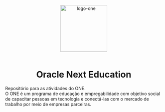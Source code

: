 <body>
    <header>
      <div>
      <img src="https://cdn2.gnarususercontent.com.br/1/1221562/b6256fa6-5fde-4cdd-a4a3-d33ebc90bb6c.png" alt="logo-one" width=150>      
      </div>
    </header>
    <main>
          <h1 align=center><strong>Oracle Next Education</strong></h1>
          <p>Repositório para as atividades do ONE.<br>
            O ONE é um programa de educação e empregabilidade com objetivo social de capacitar pessoas em tecnologia e conectá-las com o mercado de trabalho por meio de empresas parceiras.
          </p>
    </main>
</body>
